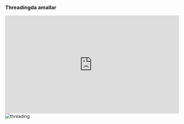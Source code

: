 ### Threadingda amallar

<iframe width="560" height="315" src="https://www.youtube.com/embed/BJ-VvGyQxho" title="YouTube video player" frameborder="0" allow="accelerometer; autoplay; clipboard-write; encrypted-media; gyroscope; picture-in-picture" allowfullscreen></iframe>

<img src ="https://cdn.educba.com/academy/wp-content/uploads/2020/02/Python-Threadpool.jpg" alt ="threading">